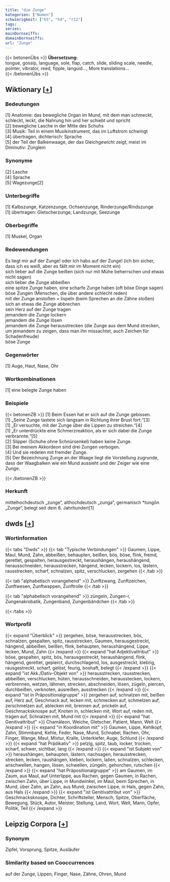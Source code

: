 ```yaml
---
title: "die Zunge"
kategorien: ["Nomen"]
schwierigkeit: ["k5", "h4", "r12"]
tags:
series:
mainDornseiffs:
domainDornseiffs:
url: "Zunge"
---
```


{{< betonenÜbs >}}
**Übersetzung:**  
tongue, gossip, language, sole, flap, catch, slide, sliding scale, needle, pointer, vibrator, reed, fipple, languid..., More translations...  
{{< /betonenÜbs >}}

## Wiktionary [[+](https://de.wiktionary.org/wiki/Zunge)]

### Bedeutungen
[1] Anatomie: das bewegliche Organ im Mund, mit dem man schmeckt, schleckt, leckt, die Nahrung hin und her schiebt und spricht  
[2] bewegliche Lasche in der Mitte des Schuhs  
[3] Musik: Teil in einem Musikinstrument, das im Luftstrom schwingt  
[4] übertragen, dichterisch: Sprache  
[5] der Teil der Balkenwaage, der das Gleichgewicht zeigt, meist im Diminutiv: Zünglein  

### Synonyme
[2] Lasche  
[4] Sprache  
[5] Wagezunge[2]  

### Unterbegriffe
[1] Kalbszunge, Katzenzunge, Ochsenzunge, Rinderzunge/Rindszunge  
[1] übertragen: Gletscherzunge, Landzunge, Seezunge  

### Oberbegriffe
[1] Muskel, Organ  

### Redewendungen
Es liegt mir auf der Zunge! oder Ich habs auf der Zunge! (ich bin sicher, dass ich es weiß, aber es fällt mir im Moment nicht ein)  
sich lieber auf die Zunge beißen (sich nur mit Mühe beherrschen und etwas nicht sagen)  
sich lieber die Zunge abbeißen  
eine spitze Zunge haben, eine scharfe Zunge haben (oft böse Dinge sagen)  
böse Zungen (Menschen, die über andere schlecht reden)  
mit der Zunge anstoßen = lispeln (beim Sprechen an die Zähne stoßen)  
sich an etwas die Zunge abbrechen  
sein Herz auf der Zunge tragen  
jemandem die Zunge lockern  
jemandem die Zunge lösen  
jemandem die Zunge herausstrecken (die Zunge aus dem Mund strecken, um jemandem zu zeigen, dass man ihn missachtet, auch Zeichen für Schadenfreude)  
böse Zunge  

### Gegenwörter
[1] Auge, Haut, Nase, Ohr  

### Wortkombinationen
[1] eine belegte Zunge haben  

### Beispiele
{{< betonenZB >}}
[1] Beim Essen hat er sich auf die Zunge gebissen.  
[1] „Seine Zunge tastete sich langsam in Richtung ihrer Brust fort.“[3]  
[1] „Er versuchte, mit der Zunge über die Lippen zu streichen.“[4]  
[1] „Er unterdrückte eine Schmerzreaktion, als er sich dabei die Zunge verbrannte.“[5]  
[2] Slipper (Schuhe ohne Schnürsenkel) haben keine Zunge.  
[3] Bei meinem Akkordeon sind drei Zungen verbogen.  
[4] Und sie redeten mit fremder Zunge.  
[5] Der Bezeichnung Zunge an der Waage liegt die Vorstellung zugrunde, dass der Waagbalken wie ein Mund aussieht und der Zeiger wie eine Zunge.  

{{< /betonenZB >}}
### Herkunft
mittelhochdeutsch „zunge“, althochdeutsch „zunga“, germanisch *tungōn „Zunge“, belegt seit dem 8. Jahrhundert[1]  



## dwds [[+](https://www.dwds.de/wb/Zunge)]

### Wortinformation
{{< tabs "Dwds" >}}
{{< tab "Typische Verbindungen" >}}
Gaumen, Lippe, Maul, Mund, Zahn, abbeißen, behaupten, beißen, bös, böse, flink, fremd, gerettet, gespalten, herausgestreckt, heraushängen, heraushängend, herausschneiden, herausstrecken, hängend, lecken, lockern, los, lästern, rausstrecken, scharf, schnalzen, spitz, verschlucken, zergehen
{{< /tab >}}

{{< tab "alphabetisch vorangehend" >}}
Zunftzwang, Zunftzeichen, Zunftwesen, Zunftwappen, Zunftrolle
{{< /tab >}}

{{< tab "alphabetisch vorangehend" >}}
züngeln, Zungen-r, Zungenakrobatik, Zungenband, Zungenbändchen
{{< /tab >}}

{{< /tabs >}}

### Wortprofil
{{< expand "Überblick" >}} zergehen, böse, herausstrecken, bös, schnalzen, gespalten, spitz, rausstrecken, Gaumen, herausgestreckt, hängend, abbeißen, beißen, flink, behaupten, heraushängend, Lippe, lecken, Mund, Zahn {{< /expand >}}
{{< expand "hat Adjektivattribut" >}} böse, gespalten, spitz, bös, herausgestreckt, heraushängend, flink, hängend, gerettet, gepierct, durchschlagend, los, ausgestreckt, klebrig, rausgestreckt, scharf, gelöst, feurig, boshaft, belegt {{< /expand >}}
{{< expand "ist Akk./Dativ-Objekt von" >}} herausstrecken, rausstrecken, abbeißen, verschlucken, hüten, herausschneiden, herausstecken, lockern, verbrennen, wetzen, lähmen, strecken, abschneiden, lösen, zügeln, piercen, durchbeißen, verknoten, ausreißen, ausstrecken {{< /expand >}}
{{< expand "ist in Präpositionalgruppe" >}} zergehen auf, schnalzen mit, beißen auf, Herz auf, Geschmack auf, lecken mit, schmecken auf, schmelzen auf, zerschmelzen auf, ablecken mit, brennen auf, prickeln auf, Geschmacksknospe auf, Knoten in, schlecken mit, Wort auf, reden mit, tragen auf, Schnalzen mit, Mund mit {{< /expand >}}
{{< expand "hat Genitivattribut" >}} Chamäleon, Weiche, Gletscher, Patient, Mann, Welt {{< /expand >}}
{{< expand "in Koordination mit" >}} Gaumen, Lippe, Kehlkopf, Zahn, Stimmband, Kehle, Feder, Nase, Mund, Schnabel, Rachen, Ohr, Finger, Wange, Maul, Mixtur, Kralle, Unterkiefer, Auge, Schlund {{< /expand >}}
{{< expand "hat Prädikativ" >}} pelzig, spitz, taub, locker, trocken, scharf, schwer, sichtbar, lang {{< /expand >}}
{{< expand "ist Subjekt von" >}} heraushängen, behaupten, lästern, nachsagen, herausstrecken, strecken, lecken, raushängen, kleben, lockern, lallen, schnalzen, schlecken, anschwellen, hangen, lösen, schwellen, züngeln, gehorchen, rutschen {{< /expand >}}
{{< expand "hat Präpositionalgruppe" >}} am Gaumen, im Zaum, aus Maul, auf Unterlippe, aus Rachen, gegen Gaumen, in Rachen, zwischen Zahn, über Lippe, in Mundwinkel, im Maul, beim Sprechen, in Mund, über Zahn, an Zahn, aus Mund, zwischen Lippe, in Hals, gegen Zahn, aus Hals {{< /expand >}}
{{< expand "ist Genitivattribut von" >}} Geschmacksknospe, Dichter, Schriftsteller, Mensch, Spitze, Oberfläche, Bewegung, Stück, Autor, Meister, Stellung, Land, Wort, Welt, Mann, Opfer, Politik, Teil {{< /expand >}}

## Leipzig Corpora [[+](https://corpora.uni-leipzig.de/en/res?word=Zunge&corpusId=deu_newscrawl-public_2018)]


### Synonym
Zipfel, Vorsprung, Spitze, Ausläufer


### Similarity based on Cooccurrences
auf der Zunge, Lippen, Finger, Nase, Zähne, Ohren, Mund

